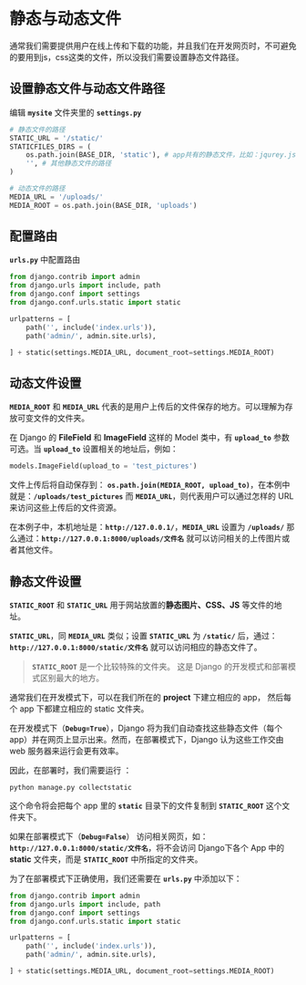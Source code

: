 # 静态与动态文件
通常我们需要提供用户在线上传和下载的功能，并且我们在开发网页时，不可避免的要用到js，css这类的文件，所以没我们需要设置静态文件路径。

## 设置静态文件与动态文件路径
编辑 **`mysite`** 文件夹里的 **`settings.py`**
```py
# 静态文件的路径
STATIC_URL = '/static/'
STATICFILES_DIRS = (
    os.path.join(BASE_DIR, 'static'), # app共有的静态文件，比如：jqurey.js
    '', # 其他静态文件的路径
)

# 动态文件的路径
MEDIA_URL = '/uploads/'
MEDIA_ROOT = os.path.join(BASE_DIR, 'uploads')
```

## 配置路由
**`urls.py`** 中配置路由
```py
from django.contrib import admin
from django.urls import include, path
from django.conf import settings
from django.conf.urls.static import static

urlpatterns = [
	path('', include('index.urls')),
    path('admin/', admin.site.urls),

] + static(settings.MEDIA_URL, document_root=settings.MEDIA_ROOT)


```

## 动态文件设置
**`MEDIA_ROOT`** 和 **`MEDIA_URL`** 代表的是用户上传后的文件保存的地方。可以理解为存放可变文件的文件夹。

在 Django 的 **FileField** 和 **ImageField** 这样的 Model 类中，有 **`upload_to`** 参数可选。当 **`upload_to`** 设置相关的地址后，例如：

```py
models.ImageField(upload_to = 'test_pictures') 
```

文件上传后将自动保存到： **`os.path.join(MEDIA_ROOT, upload_to)`**，在本例中就是：**`/uploads/test_pictures`**
而 **`MEDIA_URL`**，则代表用户可以通过怎样的 URL 来访问这些上传后的文件资源。

在本例子中，本机地址是：**`http://127.0.0.1/`**，**`MEDIA_URL`** 设置为 **`/uploads/`**
那么通过：**`http://127.0.0.1:8000/uploads/文件名`** 就可以访问相关的上传图片或者其他文件。

## 静态文件设置
**`STATIC_ROOT`** 和 **`STATIC_URL`** 用于网站放置的**静态图片、CSS、JS** 等文件的地址。

**`STATIC_URL`**，同 **`MEDIA_URL`** 类似；设置 **`STATIC_URL`** 为 **`/static/`** 后，通过：**`http://127.0.0.1:8000/static/文件名`** 就可以访问相应的静态文件了。

>**`STATIC_ROOT`** 是一个比较特殊的文件夹。
>这是 Django 的开发模式和部署模式区别最大的地方。

通常我们在开发模式下，可以在我们所在的 **project** 下建立相应的 app， 然后每个 app 下都建立相应的 static 文件夹。

在开发模式下（**`Debug=True`**），Django 将为我们自动查找这些静态文件（每个app）并在网页上显示出来。然而，在部署模式下，Django 认为这些工作交由 web 服务器来运行会更有效率。

因此，在部署时，我们需要运行 ：
```shell
python manage.py collectstatic
```
这个命令将会把每个 app 里的 **`static`** 目录下的文件复制到 **`STATIC_ROOT`** 这个文件夹下。

如果在部署模式下（**`Debug=False`**） 访问相关网页，如：**`http://127.0.0.1:8000/static/文件名`**，将不会访问 Django下各个 App 中的 **static** 文件夹，而是 **`STATIC_ROOT`** 中所指定的文件夹。

为了在部署模式下正确使用，我们还需要在 **`urls.py`** 中添加以下：

```py
from django.contrib import admin
from django.urls import include, path
from django.conf import settings
from django.conf.urls.static import static

urlpatterns = [
    path('', include('index.urls')),
    path('admin/', admin.site.urls),

] + static(settings.MEDIA_URL, document_root=settings.MEDIA_ROOT)
```